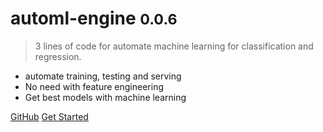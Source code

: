 # automl-engine <small>0.0.6</small>

> 3 lines of code for automate machine learning for classification and regression.

- automate training, testing and serving
- No need with feature engineering
- Get best models with machine learning

[GitHub](https://github.com/lugq1990/automl-engine)
[Get Started](home.md)